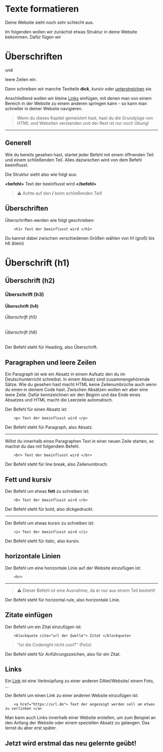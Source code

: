 # Texte formatieren

Deine Website sieht noch sehr schlecht aus. 

Im folgenden wollen wir zunächst etwas Struktur in deine Website bekommen. 
Dafür fügen wir <h1>Überschriften</h1> und

leere Zeilen ein.

Dann schreiben wir manche Textteile **dick**, *kursiv* oder <u>unterstreichen</u> sie.

Anschließend wollen wir kleine [Links](../part1/was-ist-html.md) einfügen, mit denen man von einem Bereich in der Website zu einem anderen springen kann - so kann man schneller in deiner Website navigieren. 

> Wenn du dieses Kapitel gemeistert hast, hast du die Grundzüge von HTML und Websiten verstanden und der Rest ist nur noch Übung! 

<hr>

## Generell 

Wie du bereits gesehen hast, startet jeder Befehl mit einem öffnenden Teil und einem schließenden Teil. 
Alles dazwischen wird von dem Befehl beeinflusst.

Die Struktur sieht also wie folgt aus:

**\<befehl\>** Text der beeinflusst wird **\<\/befehl\>**

> ⚠️ Achte auf den **\/**  beim schließenden Teil!

## Überschriften 

Überschriften werden wie folgt geschrieben: 

        <h1> Text der beeinflusst wird </h1> 

Du kannst dabei zwischen verschiedenen Größen wählen von h1 (groß) bis h6 (klein)

# Überschrift (h1)

## Überschrift (h2)

### Überschrift (h3)

#### Überschrift (h4)

###### Überschrift (h5)
 
###### Überschrift (h6)

Der Befehl steht für Heading, also Überschrift.

## Paragraphen und leere Zeilen

Ein Paragraph ist wie ein Absatz in einem Aufsatz den du im Deutschunterricht schreibst. In einem Absatz sind zusammengehörende Sätze. Wie du gesehen hast macht HTML keine Zeilenumbrüche auch wenn du einen in deinem Code hast. Zwischen Absätzen wollen wir aber eine leere Zeile. 
Dafür kennzeichnen wir den Beginn und das Ende eines Absatzes und HTML macht die Leerzeile automatisch. 

Der Befehl für einen Absatz ist:

        <p> Text der beeinflusst wird </p>

Der Befehl steht für Paragraph, also Absatz.

<hr>

Willst du innerhalb eines Paragraphen Text in einer neuen Zeile starten, so machst du das mit folgendem Befehl. 

        <br> Text der beeinflusst wird </br>

Der Befehl steht für line break, also Zeilenumbruch. 


## Fett und kursiv

Der Befehl um etwas <b>fett</b> zu schreiben ist:
    
        <b> Text der beeinflusst wird </b>

Der Befehl steht für bold, also dickgedruckt.

<hr>

Der Befehl um etwas <i>kursiv</i> zu schreiben ist:

        <i> Text der beeinflusst wird </i>

Der Befehl steht für italic, also kursiv.

## horizontale Linien

Der Befehl um eine horizontale Linie auf der Website einzufügen ist:

        <hr>
<hr>

> ⚠️ Dieser Befehl ist eine Ausnahme, da er nur aus einem Teil besteht!

Der Befehl steht für horizontal rule, also horizontale Linie.


## Zitate einfügen

Der Befehl um ein Zitat einzufügen ist:

        <blockquote cite="url der Quelle"> Zitat </blockquote>

<blockquote cite="https://www.myzitate.de"> 
"Ist die Codenight nicht cool?" (Felix)
</blockquote>

Der Befehl steht für Anführungszeichen, also für ein Zitat.

## Links

Ein [Link](https://de.wikipedia.org/wiki/Hyperlink) ist eine Verknüpfung zu einer anderen DAtei/Website/ einem Foto, ...

Der Befehl um einen Link zu einer anderen Website einzufügen ist:

        <a href="https://url.de"> Text der angezeigt werden soll um etwas zu verlinken </a>

Man kann auch Links innerhalb einer Website erstellen, um zum Beispiel an den Anfang der Website oder einem speziellen Absatz zu gelangen. Das lernst du aber erst später.


##  Jetzt wird erstmal das neu gelernte geübt!


